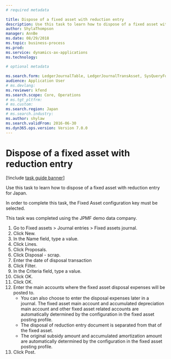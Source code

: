 ```yaml
--- 
# required metadata 
 
title: Dispose of a fixed asset with reduction entry
description: Use this task to learn how to dispose of a fixed asset with reduction entry for Japan. 
author: ShylaThompson
manager: AnnBe 
ms.date: 08/29/2018
ms.topic: business-process 
ms.prod:  
ms.service: dynamics-ax-applications 
ms.technology:  
 
# optional metadata 
 
ms.search.form: LedgerJournalTable, LedgerJournalTransAsset, SysQueryForm   
audience: Application User 
# ms.devlang:  
ms.reviewer: kfend
ms.search.scope: Core, Operations 
# ms.tgt_pltfrm:  
# ms.custom:  
ms.search.region: Japan
# ms.search.industry: 
ms.author: shylaw
ms.search.validFrom: 2016-06-30 
ms.dyn365.ops.version: Version 7.0.0 
---
```

# Dispose of a fixed asset with reduction entry

[!include [task guide banner](../../includes/task-guide-banner.md)]

Use this task to learn how to dispose of a fixed asset with reduction entry for Japan.



In order to complete this task, the Fixed Asset configuration key must be selected.



This task was completed using the JPMF demo data company.

1. Go to Fixed assets > Journal entries > Fixed assets journal.
2. Click New.
3. In the Name field, type a value.
4. Click Lines.
5. Click Proposals.
6. Click Disposal - scrap.
7. Enter the date of disposal transaction
8. Click Filter.
9. In the Criteria field, type a value.
10. Click OK.
11. Click OK.
12. Enter the main accounts where the fixed asset disposal expenses will be posted to.
    * You can also choose to enter the disposal expenses later in a journal.     The fixed asset main account and accumulated depreciation main account and other fixed asset related accounts are automatically determined by the configuration in the fixed asset posting profile.  
    * The disposal of reduction entry document is separated from that of the fixed asset.  
    * The original subsidy amount and accumulated amortization amount are automatically determined by the configuration in the fixed asset posting profile.  
13. Click Post.

